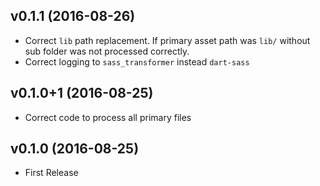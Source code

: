 ## v0.1.1 (2016-08-26)

- Correct `lib` path replacement. If primary asset path was `lib/` without sub folder was not processed correctly.
- Correct logging to `sass_transformer` instead `dart-sass`

## v0.1.0+1 (2016-08-25)

- Correct code to process all primary files

## v0.1.0 (2016-08-25)

- First Release